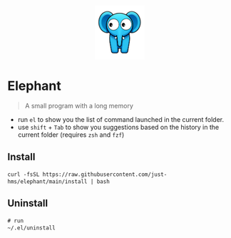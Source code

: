 <p align="center">
    <img style="width:8em;" src="./assets/logo.png" alt="jim">
</p>

# Elephant

> A small program with a long memory

- run `el` to show you the list of command launched in the current folder.
- use `shift` + `Tab` to show you suggestions based on the history in the current folder (requires  `zsh` and `fzf`)

## Install

```shell 
curl -fsSL https://raw.githubusercontent.com/just-hms/elephant/main/install | bash
```

## Uninstall

```shell
# run
~/.el/uninstall
```
